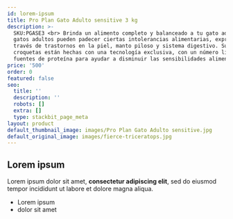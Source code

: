 ```yaml
---
id: lorem-ipsum
title: Pro Plan Gato Adulto sensitive 3 kg
description: >-
  SKU:PGASE3 <br> Brinda un alimento completo y balanceado a tu gato adulto. Los
  gatos adultos pueden padecer ciertas intolerancias alimentarias, expresadas a
  través de trastornos en la piel, manto piloso y sistema digestivo. Sus
  croquetas están hechas con una tecnología exclusiva, con un número limitado de
  fuentes de proteína para ayudar a disminuir las sensibilidades alimentarias.
price: '500'
order: 0
featured: false
seo:
  title: ''
  description: ''
  robots: []
  extra: []
  type: stackbit_page_meta
layout: product
default_thumbnail_image: images/Pro Plan Gato Adulto sensitive.jpg
default_original_image: images/fierce-triceratops.jpg
---
```

## Lorem ipsum

Lorem ipsum dolor sit amet, **consectetur adipiscing elit**, sed do eiusmod tempor incididunt ut labore et dolore magna aliqua.

- Lorem ipsum
- dolor sit amet